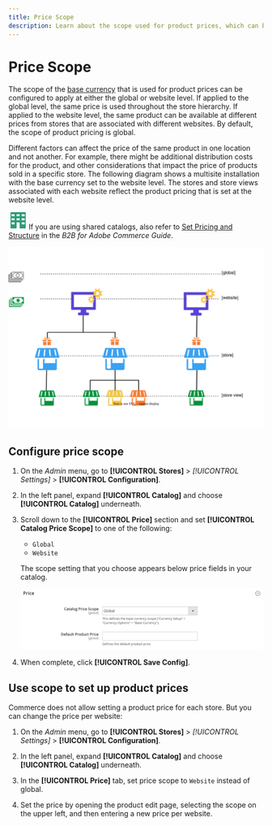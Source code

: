 ```yaml
---
title: Price Scope
description: Learn about the scope used for product prices, which can be configured to apply at either the global or website level.
---
```

# Price Scope

The scope of the [base currency](https://docs.magento.com/user-guide/stores/currency-configuration.html) that is used for product prices can be configured to apply at either the global or website level. If applied to  the global level, the same price is used throughout the store hierarchy. If applied to the website level, the same product can be available at different prices from stores that are associated with different websites. By default, the scope of product pricing is global.

Different factors can affect the price of the same product in one location and not another. For example, there might be additional distribution costs for the product, and other considerations that impact the price of products sold in a specific store. The following diagram shows a multisite installation with the base currency set to the website level. The stores and store views associated with each website reflect the product pricing that is set at the website level.

![B2B for Adobe Commerce](../assets/b2b.svg) If you are using shared catalogs, also refer to [Set Pricing and Structure](../b2b/catalog-shared-pricing-structure.md) in the _B2B for Adobe Commerce Guide_.

![Price scope diagram](./assets/catalog-price-scope.svg)<!-- {: "width=550px"} -->

## Configure price scope

1. On the _Admin_ menu, go to **[!UICONTROL Stores]** > _[!UICONTROL Settings]_ > **[!UICONTROL Configuration]**.

1. In the left panel, expand **[!UICONTROL Catalog]** and choose **[!UICONTROL Catalog]** underneath.

1. Scroll down to the **[!UICONTROL Price]** section and set **[!UICONTROL Catalog Price Scope]** to one of the following:

   - `Global`
   - `Website`

   The scope setting that you choose appears below price fields in your catalog.

   ![Catalog price scope](./assets/catalog-price.png)<!-- zoom -->

1. When complete, click **[!UICONTROL Save Config]**.

## Use scope to set up product prices

Commerce does not allow setting a product price for each store. But you can change the price per website:

1. On the _Admin_ menu, go to **[!UICONTROL Stores]** > _[!UICONTROL Settings]_ > **[!UICONTROL Configuration]**.

1. In the left panel, expand **[!UICONTROL Catalog]** and choose **[!UICONTROL Catalog]** underneath.

1. In the **[!UICONTROL Price]** tab, set price scope to `Website` instead of global.

1. Set the price by opening the product edit page, selecting the scope on the upper left, and then entering a new price per website.
